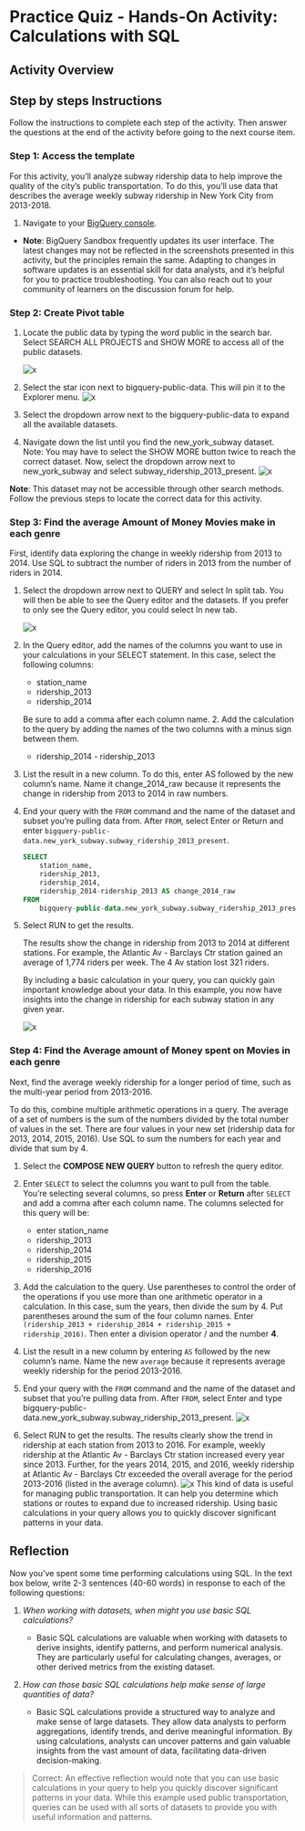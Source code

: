 # Practice Quiz - Hands-On Activity: Calculations with SQL

## Activity Overview

## Step by steps Instructions

Follow the instructions to complete each step of the activity. Then answer the questions at the end of the activity before going to the next course item.

### Step 1: Access the template

For this activity, you’ll analyze subway ridership data to help improve the quality of the city’s public transportation. To do this, you’ll use data that describes the average weekly subway ridership in New York City from 2013-2018.

1. Navigate to your [BigQuery console](https://console.cloud.google.com/bigquery).

- **Note**: BigQuery Sandbox frequently updates its user interface. The latest changes may not be reflected in the screenshots presented in this activity, but the principles remain the same. Adapting to changes in software updates is an essential skill for data analysts, and it’s helpful for you to practice troubleshooting. You can also reach out to your community of learners on the discussion forum for help.

### Step 2: Create Pivot table

1. Locate the public data by typing the word public in the search bar. Select SEARCH ALL PROJECTS and SHOW MORE to access all of the public datasets.

    ![x](./resources/img-11.png)

2. Select the star icon next to bigquery-public-data. This will pin it to the Explorer menu.
    ![x](./resources/img-12.png)
3. Select the dropdown arrow next to the bigquery-public-data to expand all the available datasets.

4. Navigate down the list until you find the new_york_subway dataset. Note: You may have to select the SHOW MORE button twice to reach the correct dataset. Now, select the dropdown arrow next to new_york_subway and select subway_ridership_2013_present.
    ![x](./resources/img-13.png)

**Note**: This dataset may not be accessible through other search methods. Follow the previous steps to locate the correct data for this activity.

### Step 3: Find the average Amount of Money Movies make in each genre

First, identify data exploring the change in weekly ridership from 2013 to 2014. Use SQL to subtract the number of riders in 2013 from the number of riders in 2014.

1. Select the dropdown arrow next to QUERY and select In split tab. You will then be able to see the Query editor and the datasets. If you prefer to only see the Query editor, you could select In new tab.

    ![x](./resources/img-14.png)

2. In the Query editor, add the names of the columns you want to use in your calculations in your SELECT statement. In this case,  select the following columns:

   - station_name
   - ridership_2013
   - ridership_2014

   Be sure to add a comma after each column name. 2. Add the calculation to the query by adding the names of the two columns with a minus sign between them.

   - ridership_2014 - ridership_2013

3. List the result in a new column. To do this, enter AS followed by the new column’s name. Name it change_2014_raw because it represents the change in ridership from 2013 to 2014 in raw numbers.

4. End your query with the `FROM` command and the name of the dataset and subset you’re pulling data from. After `FROM`, select Enter or Return and enter `bigquery-public-data.new_york_subway.subway_ridership_2013_present`.

    ```sql
    SELECT
        station_name,
        ridership_2013,
        ridership_2014,
        ridership_2014-ridership_2013 AS change_2014_raw
    FROM
        bigquery-public-data.new_york_subway.subway_ridership_2013_present
    ```

5. Select RUN to get the results.

    The results show the change in ridership from 2013 to 2014 at different stations. For example, the Atlantic Av - Barclays Ctr station gained an average of 1,774 riders per week. The 4 Av station lost 321 riders.

    By including a basic calculation in your query, you can quickly gain important knowledge about your data. In this example, you now have insights into the change in ridership for each subway station in any given year.  

    ![x](./resources/img-15.png)

### Step 4: Find the Average amount of Money spent on Movies in each genre

Next, find the average weekly ridership for a longer period of time, such as the multi-year period from 2013-2016.

To do this, combine multiple arithmetic operations in a query. The average of a set of numbers is the sum of the numbers divided by the total number of values in the set. There are four values in your new set (ridership data for 2013, 2014, 2015, 2016). Use SQL to sum the numbers for each year and divide that sum by 4.

1. Select the **COMPOSE NEW QUERY** button to refresh the query editor.

2. Enter `SELECT` to select the columns you want to pull from the table. You’re selecting several columns, so press **Enter** or **Return** after `SELECT` and add a comma after each column name. The columns selected for this query will be:

   - enter station_name
   - ridership_2013
   - ridership_2014
   - ridership_2015
   - ridership_2016

3. Add the calculation to the query. Use parentheses to control the order of the operations if you use more than one arithmetic operator in a calculation. In this case, sum the years, then divide the sum by 4. Put parentheses around the sum of the four column names. Enter `(ridership_2013 + ridership_2014 + ridership_2015 + ridership_2016)`. Then enter a division operator / and the number **4**.

4. List the result in a new column by entering `AS` followed by the new column’s name. Name the new `average` because it represents average weekly ridership for the period 2013-2016.

5. End your query with the `FROM` command and the name of the dataset and subset that you’re pulling data from. After `FROM`, select Enter and type bigquery-public-data.new_york_subway.subway_ridership_2013_present.
    ![x](./resources/img-16.png)
6. Select RUN to get the results. The results clearly show the trend in ridership at each station from 2013 to 2016. For example, weekly ridership at the Atlantic Av - Barclays Ctr station increased every year since 2013. Further, for the years 2014, 2015, and 2016, weekly ridership at Atlantic Av - Barclays Ctr exceeded the overall average for the period 2013-2016 (listed in the average column).
    ![x](./resources/img-17.png)
This kind of data is useful for managing public transportation. It can help you determine which stations or routes to expand due to increased ridership. Using basic calculations in your query allows you to quickly discover significant patterns in your data.

## Reflection

Now you’ve spent some time performing calculations using SQL. In the text box below, write 2-3 sentences (40-60 words) in response to each of the following questions:

1. *When working with datasets, when might you use basic SQL calculations?*
   - Basic SQL calculations are valuable when working with datasets to derive insights, identify patterns, and perform numerical analysis. They are particularly useful for calculating changes, averages, or other derived metrics from the existing dataset.

2. *How can those basic SQL calculations help make sense of large quantities of data?*
   - Basic SQL calculations provide a structured way to analyze and make sense of large datasets. They allow data analysts to perform aggregations, identify trends, and derive meaningful information. By using calculations, analysts can uncover patterns and gain valuable insights from the vast amount of data, facilitating data-driven decision-making.

> Correct: An effective reflection would note that you can use basic calculations in your query to help you quickly discover significant patterns in your data. While this example used public transportation, queries can be used with all sorts of datasets to provide you with useful information and patterns.
